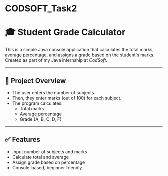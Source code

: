# CODSOFT_Task2

# 🎓 Student Grade Calculator

This is a simple Java console application that calculates the total marks, average percentage, and assigns a grade based on the student's marks. Created as part of my Java internship at *CodSoft*.

---

## 📌 Project Overview

- The user enters the number of subjects.
- Then, they enter marks (out of 100) for each subject.
- The program calculates:
  - Total marks
  - Average percentage
  - Grade (A, B, C, D, F)

---

## ✅ Features

- Input number of subjects and marks
- Calculate total and average
- Assign grade based on percentage
- Console-based, beginner friendly
